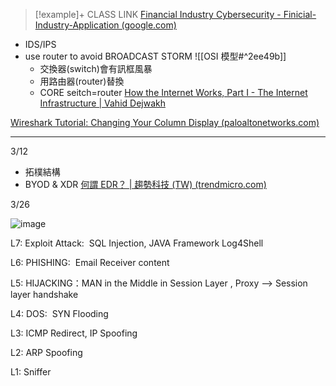 >[!example]+ CLASS LINK
>[Financial Industry Cybersecurity - Finicial-Industry-Application (google.com)](https://sites.google.com/view/ntutifm-tpclass-01/courses/finicial-industry-application?authuser=0)


- IDS/IPS
- use router to avoid BROADCAST STORM ![[OSI 模型#^2ee49b]]
	- 交換器(switch)會有訊框風暴
	- 用路由器(router)替換
	- CORE seitch=router
[How the Internet Works, Part I - The Internet Infrastructure | Vahid Dejwakh](https://vahid.blog/post/2020-12-15-how-the-internet-works-part-i-infrastructure/)

[Wireshark Tutorial: Changing Your Column Display (paloaltonetworks.com)](https://unit42.paloaltonetworks.com/unit42-customizing-wireshark-changing-column-display/)

---
3/12
- 拓樸結構
- BYOD & XDR
[何謂 EDR？ | 趨勢科技 (TW) (trendmicro.com)](https://www.trendmicro.com/zh_tw/what-is/xdr/edr.html)

3/26

![image](https://www.stackscale.com/wp-content/uploads/2023/04/OSI-model-layers-attacks-Stackscale.jpg)

L7: Exploit Attack:  SQL Injection, JAVA Framework Log4Shell

L6: PHISHING:  Email Receiver content

L5: HIJACKING：MAN in the Middle in Session Layer , Proxy --> Session layer handshake

L4: DOS:  SYN Flooding 

L3: ICMP Redirect, IP Spoofing

L2: ARP Spoofing

L1: Sniffer